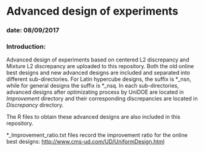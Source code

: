 # Advanced design of experiments
### date: 08/09/2017
### Introduction:

Advanced design of experiments based on centered L2 discrepancy and Mixture L2 discrepancy are uploaded to this repository. Both the old online best designs and new advanced designs are included and separated into different sub-directories. For Latin hypercube designs, the suffix is *_nsn, while for general designs the suffix is *_nsq. In each sub-directories, advanced designs after optimizating process by UniDOE are located in $Improvement$ directory and their corresponding discrepancies are located in $Discrepancy$ directory.

The R files to obtain these advanced designs are also included in this repository.  

*_Improvement_ratio.txt files record the improvement ratio for the online best designs: http://www.cms-ud.com/UD/UniformDesign.html 

